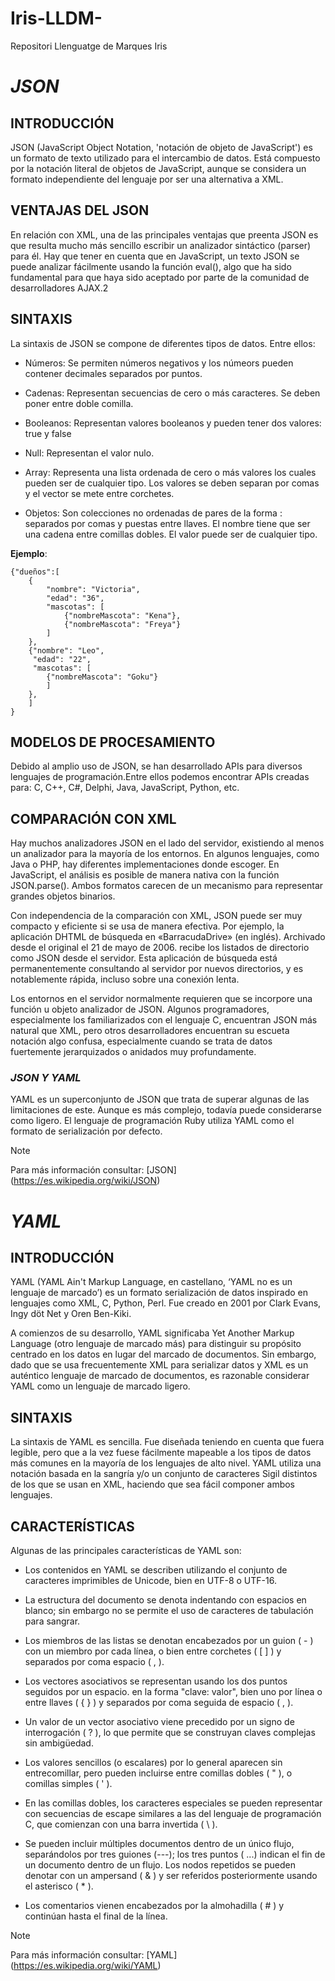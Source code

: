 # Iris-LLDM-
Repositori Llenguatge de Marques Iris

# ***JSON***

## **INTRODUCCIÓN**
JSON (JavaScript Object Notation, 'notación de objeto de JavaScript') es un formato de texto utilizado para el intercambio de datos. Está compuesto por la notación literal de objetos de JavaScript, aunque se considera un formato independiente del lenguaje por ser una alternativa a XML.

## **VENTAJAS DEL JSON**
En relación con XML, una de las principales ventajas que preenta JSON es que resulta mucho más sencillo escribir un analizador sintáctico (parser) para él.​ Hay que tener en cuenta que en JavaScript, un texto JSON se puede analizar fácilmente usando la función eval(), algo que ha sido fundamental para que haya sido aceptado por parte de la comunidad de desarrolladores AJAX.2

## **SINTAXIS**
La sintaxis de JSON se compone de diferentes tipos de datos. Entre ellos:

* Números: Se permiten números negativos y los númeors pueden contener decimales separados por puntos.

* Cadenas: Representan secuencias de cero o más caracteres. Se deben poner entre doble comilla.

* Booleanos: Representan valores booleanos y pueden tener dos valores: true y false

* Null: Representan el valor nulo.

* Array: Representa una lista ordenada de cero o más valores los cuales pueden ser de cualquier tipo. Los valores se deben separan por comas y el vector se mete entre corchetes.

* Objetos: Son colecciones no ordenadas de pares de la forma <nombre>:<valor> separados por comas y puestas entre llaves. El nombre tiene que ser una cadena entre comillas dobles. El valor puede ser de cualquier tipo. 

**Ejemplo**:

```
{"dueños":[
	{
        "nombre": "Victoria",
	    "edad": "36",
	    "mascotas": [
		    {"nombreMascota": "Kena"},
		    {"nombreMascota": "Freya"}
	    ]
    },
	{"nombre": "Leo",
	 "edad": "22",
	 "mascotas": [
		{"nombreMascota": "Goku"}
	    ]
    },
    ]
}
```


## **MODELOS DE PROCESAMIENTO**
Debido al amplio uso de JSON, se han desarrollado APIs para diversos lenguajes de programación.Entre ellos podemos encontrar APIs creadas para: C, C++, C#, Delphi, Java, JavaScript, Python, etc.

## **COMPARACIÓN CON XML**
Hay muchos analizadores JSON en el lado del servidor, existiendo al menos un analizador para la mayoría de los entornos. En algunos lenguajes, como Java o PHP, hay diferentes implementaciones donde escoger. En JavaScript, el análisis es posible de manera nativa con la función JSON.parse(). Ambos formatos carecen de un mecanismo para representar grandes objetos binarios.

Con independencia de la comparación con XML, JSON puede ser muy compacto y eficiente si se usa de manera efectiva. Por ejemplo, la aplicación DHTML de búsqueda en «BarracudaDrive» (en inglés). Archivado desde el original el 21 de mayo de 2006. recibe los listados de directorio como JSON desde el servidor. Esta aplicación de búsqueda está permanentemente consultando al servidor por nuevos directorios, y es notablemente rápida, incluso sobre una conexión lenta.

Los entornos en el servidor normalmente requieren que se incorpore una función u objeto analizador de JSON. Algunos programadores, especialmente los familiarizados con el lenguaje C, encuentran JSON más natural que XML, pero otros desarrolladores encuentran su escueta notación algo confusa, especialmente cuando se trata de datos fuertemente jerarquizados o anidados muy profundamente.

### *JSON Y YAML*
YAML es un superconjunto de JSON que trata de superar algunas de las limitaciones de este. Aunque es más complejo, todavía puede considerarse como ligero. El lenguaje de programación Ruby utiliza YAML como el formato de serialización por defecto. 

> [!NOTE]
> Para más información consultar: [JSON] (https://es.wikipedia.org/wiki/JSON)

# ***YAML***

## **INTRODUCCIÓN**
YAML (YAML Ain't Markup Language, en castellano, ‘YAML no es un lenguaje de marcado’) es un formato serialización de datos inspirado en lenguajes como XML, C, Python, Perl. Fue creado en 2001 por Clark Evans, Ingy döt Net y Oren Ben-Kiki.

A comienzos de su desarrollo, YAML significaba Yet Another Markup Language (otro lenguaje de marcado más) para distinguir su propósito centrado en los datos en lugar del marcado de documentos. Sin embargo, dado que se usa frecuentemente XML para serializar datos y XML es un auténtico lenguaje de marcado de documentos, es razonable considerar YAML como un lenguaje de marcado ligero.

## **SINTAXIS**

La sintaxis de YAML es sencilla. Fue diseñada teniendo en cuenta que fuera legible, pero que a la vez fuese fácilmente mapeable a los tipos de datos más comunes en la mayoría de los lenguajes de alto nivel. YAML utiliza una notación basada en la sangría y/o un conjunto de caracteres Sigil distintos de los que se usan en XML, haciendo que sea fácil componer ambos lenguajes.

## **CARACTERÍSTICAS**

Algunas de las principales características de YAML son:

* Los contenidos en YAML se describen utilizando el conjunto de caracteres imprimibles de Unicode, bien en UTF-8 o UTF-16.

* La estructura del documento se denota indentando con espacios en blanco; sin embargo no se permite el uso de caracteres de tabulación para sangrar.

* Los miembros de las listas se denotan encabezados por un guion ( - ) con un miembro por cada línea, o bien entre corchetes ( [ ] ) y separados por coma espacio ( , ).

* Los vectores asociativos se representan usando los dos puntos seguidos por un espacio. en la forma "clave: valor", bien uno por línea o entre llaves ( { } ) y separados por coma seguida de espacio ( , ).

* Un valor de un vector asociativo viene precedido por un signo de interrogación ( ? ), lo que permite que se construyan claves complejas sin ambigüedad.

* Los valores sencillos (o escalares) por lo general aparecen sin entrecomillar, pero pueden incluirse entre comillas dobles ( " ), o comillas simples ( ' ).

* En las comillas dobles, los caracteres especiales se pueden representar con secuencias de escape similares a las del lenguaje de programación C, que comienzan con una barra invertida ( \ ).

* Se pueden incluir múltiples documentos dentro de un único flujo, separándolos por tres guiones (---); los tres puntos ( ...) indican el fin de un documento dentro de un flujo. Los nodos repetidos se pueden denotar con un ampersand ( & ) y ser referidos posteriormente usando el asterisco ( * ).

* Los comentarios vienen encabezados por la almohadilla ( # ) y continúan hasta el final de la línea.

> [!NOTE]
> Para más información consultar: [YAML] (https://es.wikipedia.org/wiki/YAML)
